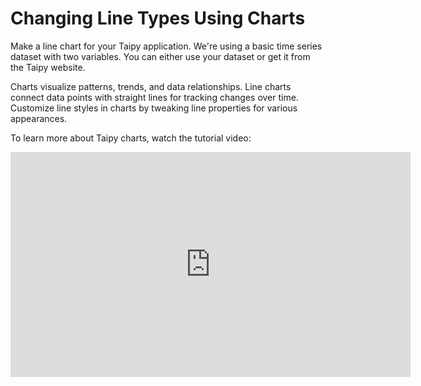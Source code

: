 # Changing Line Types Using Charts

Make a line chart for your Taipy application. We're using a basic time series dataset with two 
variables. You can either use your dataset or get it from the Taipy website.

Charts visualize patterns, trends, and data relationships. Line charts connect data points with 
straight lines for tracking changes over time. Customize line styles in charts by tweaking line 
properties for various appearances.

To learn more about Taipy charts, watch the tutorial video:

<iframe width="640" height="360" src="https://www.youtube.com/embed/M32xhZP04yo?feature=oembed" frameborder="0" allowfullscreen></iframe>
